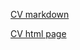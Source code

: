 [CV markdown](https://alexPalx.github.io/rsschool-cv/cv)

[CV html page](https://alexPalx.github.io/rsschool-cv/)
